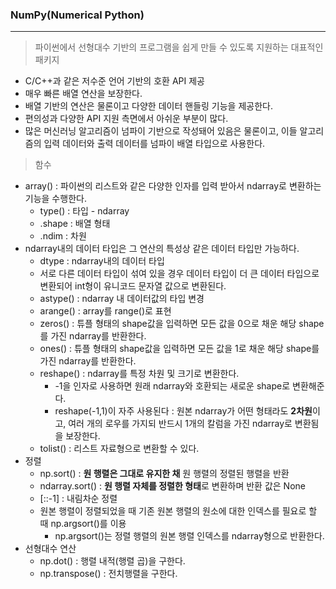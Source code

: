### NumPy(Numerical Python)

---

> 파이썬에서 선형대수 기반의 프로그램을 쉽게 만들 수 있도록 지원하는 대표적인 패키지

* C/C++과 같은 저수준 언어 기반의 호환 API 제공
* 매우 빠른 배열 연산을 보장한다.
* 배열 기반의 연산은 물론이고 다양한 데이터 핸들링 기능을 제공한다.
* 편의성과 다양한 API 지원 측면에서 아쉬운 부분이 많다.
* 많은 머신러닝 알고리즘이 넘파이 기반으로 작성돼어 있음은 물론이고, 이들 알고리즘의 입력 데이터와 출력 데이터를 넘파이 배열 타입으로 사용한다.



> 함수

* array() : 파이썬의 리스트와 같은 다양한 인자를 입력 받아서 ndarray로 변환하는 기능을 수행한다.
  * type() : 타입 - ndarray
  * .shape : 배열 형태
  * .ndim : 차원
* ndarray내의 데이터 타입은 그 연산의 특성상 같은 데이터 타입만 가능하다.
  * dtype : ndarray내의 데이터 타입
  * 서로 다른 데이터 타입이 섞여 있을 경우 데이터 타입이 더 큰 데이터 타입으로 변환되어 int형이 유니코드 문자열 값으로 변환된다.
  * astype() : ndarray 내 데이터값의 타입 변경
  * arange() : array를 range()로 표현
  * zeros() : 튜플 형태의 shape값을 입력하면 모든 값을 0으로 채운 해당 shape를 가진 ndarray를 반환한다.
  * ones() : 튜플 형태의 shape값을 입력하면 모든 값을 1로 채운 해당 shape를 가진 ndarray를 반환한다.
  * reshape() : ndarray를 특정 차원 및 크기로 변환한다.
    * -1을 인자로 사용하면 원래 ndarray와 호환되는 새로운 shape로 변환해준다.
    * reshape(-1,1)이 자주 사용된다 : 원본 ndarray가 어떤 형태라도 **2차원**이고, 여러 개의 로우를 가지되 반드시 1개의 칼럼을 가진 ndarray로 변환됨을 보장한다.
  * tolist() : 리스트 자료형으로 변환할 수 있다.
* 정렬
  * np.sort() : **원 행렬은 그대로 유지한 채** 원 행렬의 정렬된 행렬을 반환
  * ndarray.sort() : **원 행렬 자체를 정렬한 형태**로 변환하며 반환 값은 None
  * [::-1] : 내림차순 정렬
  * 원본 행렬이 정렬되었을 때 기존 원본 행렬의 원소에 대한 인덱스를 필요로 할 때 np.argsort()를 이용
    * np.argsort()는 정렬 행렬의 원본 행렬 인덱스를 ndarray형으로 반환한다.
* 선형대수 연산
  * np.dot() : 행렬 내적(행렬 곱)을 구한다.
  * np.transpose() : 전치행렬을 구한다.